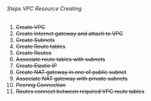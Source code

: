 ###### Steps VPC Resource Creating
1.  ~~Create VPC~~
2.  ~~Create Internet gateway and attach to VPC~~
3.  ~~Create Subnets~~
4.  ~~Create Route tables~~
5.  ~~Create Routes~~
6.  ~~Associate route tables with subnets~~
7.  ~~Create Elastic IP~~
8.  ~~Create NAT gateway in one of public subnet~~
9.  ~~Associate NAT gateway with private subnets~~
10. ~~Peering Connection~~
11. ~~Routes connect between required VPC route tables~~
